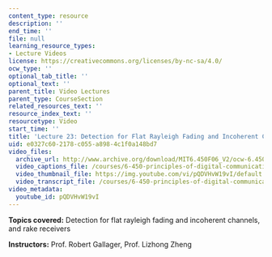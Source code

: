 ```yaml
---
content_type: resource
description: ''
end_time: ''
file: null
learning_resource_types:
- Lecture Videos
license: https://creativecommons.org/licenses/by-nc-sa/4.0/
ocw_type: ''
optional_tab_title: ''
optional_text: ''
parent_title: Video Lectures
parent_type: CourseSection
related_resources_text: ''
resource_index_text: ''
resourcetype: Video
start_time: ''
title: 'Lecture 23: Detection for Flat Rayleigh Fading and Incoherent Channels'
uid: e0327c60-2178-c055-a898-4c1f0a148bd7
video_files:
  archive_url: http://www.archive.org/download/MIT6.450F06_V2/ocw-6.450-f06-2003-12-08_300k.mp4
  video_captions_file: /courses/6-450-principles-of-digital-communications-i-fall-2006/8bceaa7679185ec0abcaba703b7ce6b5_pQDVHvW19vI.vtt
  video_thumbnail_file: https://img.youtube.com/vi/pQDVHvW19vI/default.jpg
  video_transcript_file: /courses/6-450-principles-of-digital-communications-i-fall-2006/b972d52c52f8aaa217fed84ad7564b75_pQDVHvW19vI.pdf
video_metadata:
  youtube_id: pQDVHvW19vI
---
```


**Topics covered:** Detection for flat rayleigh fading and incoherent channels, and rake receivers

**Instructors:** Prof. Robert Gallager, Prof. Lizhong Zheng

